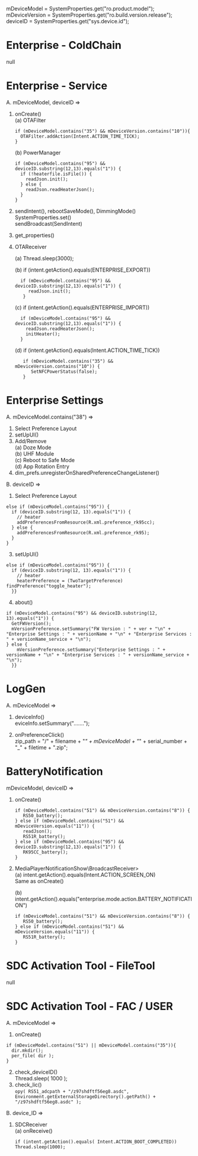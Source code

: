 mDeviceModel = SystemProperties.get("ro.product.model");  
mDeviceVersion = SystemProperties.get("ro.build.version.release");  
deviceID = SystemProperties.get("sys.device.id");  


# Enterprise - ColdChain
null

# Enterprise - Service
A. mDeviceModel, deviceID =>
1. onCreate()  
   (a) OTAFilter
   ```
   if (mDeviceModel.contains("35") && mDeviceVersion.contains("10")){
     OTAFilter.addAction(Intent.ACTION_TIME_TICK);
   }
   ```

   (b) PowerManager
   ```
   if (mDeviceModel.contains("95") && deviceID.substring(12,13).equals("1")) {
     if (!heaterfile.isFile()) {
       readJson.init();
     } else {
       readJson.readHeaterJson();
     }
   }
   ```

  2. sendIntent(), rebootSaveMode(), DimmingMode()  
     SystemProperties.set()  
     sendBroadcast(SendIntent)  
  3. get_properties()
  4. OTAReceiver<BroadcastReceiver>
  
      (a) Thread.sleep(3000);

      (b) if (intent.getAction().equals(ENTERPRISE_EXPORT))  
     
     ```
       if (mDeviceModel.contains("95") && deviceID.substring(12,13).equals("1")) {
          readJson.init();
        }
     ```
     
     (c) if (intent.getAction().equals(ENTERPRISE_IMPORT))  
     
     ```
       if (mDeviceModel.contains("95") && deviceID.substring(12,13).equals("1")) {
         readJson.readHeaterJson();
         initHeater();
       }
     ```

     (d) if (intent.getAction().equals(Intent.ACTION_TIME_TICK))  

     ```
        if (mDeviceModel.contains("35") && mDeviceVersion.contains("10")) {
           SetNFCPowerStatus(false);
        }
     ```

  
# Enterprise Settings
A. mDeviceModel.contains("38") =>  
  1. Select Preference Layout
  2. setUpUI()
  3. Add/Remove  
    (a) Doze Mode  
    (b) UHF Module  
    (c) Reboot to Safe Mode  
    (d) App Rotation Entry 
  4. dim_prefs.unregisterOnSharedPreferenceChangeListener()

B. deviceID => 
  1. Select Preference Layout
  ```
  else if (mDeviceModel.contains("95")) {
    if (deviceID.substring(12, 13).equals("1")) { 
      // heater
      addPreferencesFromResource(R.xml.preference_rk95cc);
    } else {
      addPreferencesFromResource(R.xml.preference_rk95);
    }
  }
  ```

  3. setUpUI()  
  ```
  else if (mDeviceModel.contains("95")) {
    if (deviceID.substring(12, 13).equals("1")) {
      // heater
      heaterPreference = (TwoTargetPreference) findPreference("toggle_heater");
    }}
  ```

  4. about()  
  ```
  if (mDeviceModel.contains("95") && deviceID.substring(12, 13).equals("1")) {
    GetFWVersion();
    mVersionPreference.setSummary("FW Version : " + ver + "\n" + "Enterprise Settings : " + versionName + "\n" + "Enterprise Services : " + versionName_service + "\n");
  } else {
      mVersionPreference.setSummary("Enterprise Settings : " + versionName + "\n" + "Enterprise Services : " + versionName_service + "\n");
    }}
  ```

# LogGen
A. mDeviceModel =>  
  1. deviceInfo()  
    eviceInfo.setSummary(".......");

  2. onPreferenceClick()  
     zip_path = "/" + filename + "_" + mDeviceModel + "_" + serial_number + "_" + filetime + ".zip";

# BatteryNotification
mDeviceModel, deviceID =>  
   1. onCreate()

      ```
      if (mDeviceModel.contains("51") && mDeviceVersion.contains("8")) {
         RS50_battery();
      } else if (mDeviceModel.contains("51") && mDeviceVersion.equals("11")) {
         readJson();
         RS51R_battery();
      } else if (mDeviceModel.contains("95") && deviceID.substring(12,13).equals("1")) {
         RK95CC_battery();
      }
      ```
   2. MediaPlayerNotificationShow\BroadcastReceiver>  
      (a) intent.getAction().equals(Intent.ACTION_SCREEN_ON)  
         Same as onCreate()
      
      (b) intent.getAction().equals("enterprise.mode.action.BATTERY_NOTIFICATION")  

      ```
      if (mDeviceModel.contains("51") && mDeviceVersion.contains("8")) {
         RS50_battery();
      } else if (mDeviceModel.contains("51") && mDeviceVersion.equals("11")) {
         RS51R_battery();
      }
      ```

# SDC Activation Tool - FileTool
null

# SDC Activation Tool - FAC / USER
A. mDeviceModel =>  
  1. onCreate()
  ```
  if (mDeviceModel.contains("51") || mDeviceModel.contains("35")){
    dir.mkdir();
    per_file( dir );
  }
  ```

  2. check_deviceID()  
    Thread.sleep( 1000 );  
  4. check_lic()  
    `opy( RS51_adcpath + "/z97shdftf56eg8.asdc", Environment.getExternalStorageDirectory().getPath() + "/z97shdftf56eg8.asdc" );`

B. device_ID =>  
  1. SDCReceiver<BroadcastReceiver>  
    (a) onReceive()
      ```  
      if (intent.getAction().equals( Intent.ACTION_BOOT_COMPLETED))
      Thread.sleep(1000);
      ```
